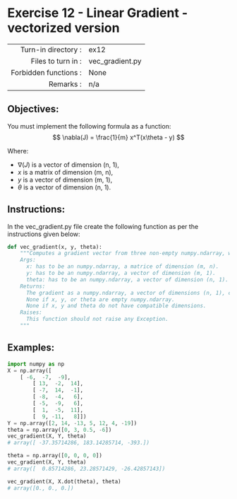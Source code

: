 # Exercise 12 - Linear Gradient - vectorized version

|                         |                    |
| -----------------------:| ------------------ |
|   Turn-in directory :   |  ex12              |
|   Files to turn in :    |  vec_gradient.py   |
|   Forbidden functions : |  None              |
|   Remarks :             |  n/a               |

## Objectives:

You must implement the following formula as a function:    
$$
\nabla(J) = \frac{1}{m} x^T(x\theta - y)
$$  

Where:  
- $\nabla(J)$ is a vector of dimension (n, 1),
- $x$ is a matrix of dimension (m, n),
- $y$ is a vector of dimension (m, 1),
- $\theta$ is a vector of dimension (n, 1).


## Instructions:

In the vec_gradient.py file create the following function as per the instructions given below:
```python
def vec_gradient(x, y, theta):
    """Computes a gradient vector from three non-empty numpy.ndarray, without any for-loop. The three arrays must have the compatible dimensions.
    Args:
      x: has to be an numpy.ndarray, a matrice of dimension (m, n).
      y: has to be an numpy.ndarray, a vector of dimension (m, 1).
      theta: has to be an numpy.ndarray, a vector of dimension (n, 1).
    Returns:
      The gradient as a numpy.ndarray, a vector of dimensions (n, 1), containg the result of the formula for all j.
      None if x, y, or theta are empty numpy.ndarray.
      None if x, y and theta do not have compatible dimensions.
    Raises:
      This function should not raise any Exception.
    """
```

## Examples:

```python
import numpy as np
X = np.array([
	[ -6,  -7,  -9],
        [ 13,  -2,  14],
        [ -7,  14,  -1],
        [ -8,  -4,   6],
        [ -5,  -9,   6],
        [  1,  -5,  11],
        [  9, -11,   8]])
Y = np.array([2, 14, -13, 5, 12, 4, -19])
theta = np.array([0, 3, 0.5, -6])
vec_gradient(X, Y, theta)
# array([ -37.35714286, 183.14285714, -393.])

theta = np.array([0, 0, 0, 0])
vec_gradient(X, Y, theta)
# array([  0.85714286, 23.28571429, -26.42857143])

vec_gradient(X, X.dot(theta), theta)
# array([0., 0., 0.])
```
